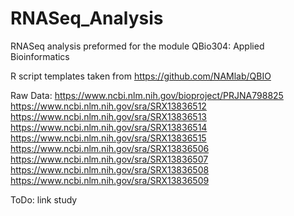 # RNASeq_Analysis
RNASeq analysis preformed for the module QBio304: Applied Bioinformatics

R script templates taken from https://github.com/NAMlab/QBIO  

Raw Data: https://www.ncbi.nlm.nih.gov/bioproject/PRJNA798825  
https://www.ncbi.nlm.nih.gov/sra/SRX13836512  
https://www.ncbi.nlm.nih.gov/sra/SRX13836513  
https://www.ncbi.nlm.nih.gov/sra/SRX13836514  
https://www.ncbi.nlm.nih.gov/sra/SRX13836515  
https://www.ncbi.nlm.nih.gov/sra/SRX13836506  
https://www.ncbi.nlm.nih.gov/sra/SRX13836507  
https://www.ncbi.nlm.nih.gov/sra/SRX13836508  
https://www.ncbi.nlm.nih.gov/sra/SRX13836509  

ToDo: link study
